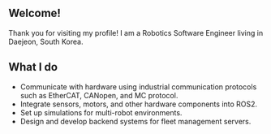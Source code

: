## Welcome! 
Thank you for visiting my profile! I am a Robotics Software Engineer living in Daejeon, South Korea. 

## What I do
- Communicate with hardware using industrial communication protocols such as EtherCAT, CANopen, and MC protocol.
- Integrate sensors, motors, and other hardware components into ROS2.
- Set up simulations for multi-robot environments.
- Design and develop backend systems for fleet management servers.
